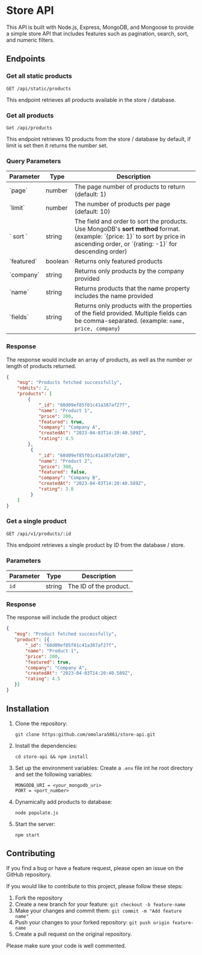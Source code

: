 # Store API
This API is built with Node.js, Express, MongoDB, and Mongoose to provide a simple store API that includes features such as pagination, search, sort, and numeric filters.

## Endpoints
### Get all static products
```
GET /api/static/products
```
This endpoint retrieves all products available in the store / database.

### Get all products
```
Get /api/products
```
This endpoint retrieves 10 products from the store / database by default, if limit is set then it returns the number set.

### Query Parameters
| Parameter    | Type    | Description                                                                                                                                                                            |
| ------------ | ------- | -------------------------------------------------------------------------------------------------------------------------------------------------------------------------------------- |
| \`page\`     | number  | The page number of products to return (default: 1)                                                                                                                                     |
| \`limit\`    | number  | The number of products per page (default: 10)                                                                                                                                          |
| \` sort \`     | string  | The field and order to sort the products. Use MongoDB's **sort method** format. (example: \`{price: 1}\` to sort by price in ascending order, or \`{rating: -1}\` for descending order) |
| \`featured\` | boolean | Returns only featured products                                                                                                                                                         |
| \`company\`  | string  | Returns only products by the company provided                                                                                                                                          |
| \`name\`     | string  | Returns products that the name property includes the name provided                                                                                                                     |
| \`fields\`   | string  | Returns only products with the properties of the field provided. Multiple fields can be comma-separated. (example: `name, price, company`)                                             |

### Response
The response would include an array of products, as well as the number or length of products returned.

```json
{
    "msg": "Products fetched successfully",
    "nbHits": 2,
    "products": [
        {
            "_id": "60d09ef85f01c41a387af27f",
            "name": "Product 1",
            "price": 200,
            "featured": true,
            "company": "Company A",
            "createdAt": "2023-04-03T14:20:40.589Z",
            "rating": 4.5
        },
         {
            "_id": "60d09ef85f01c41a387af280",
            "name": "Product 2",
            "price": 300,
            "featured": false,
            "company": "Company B",
            "createdAt": "2023-04-03T14:20:40.589Z",
            "rating": 3.8
         }
    ]
}
```

### Get a single product
```
GET /api/v1/products/:id
```
This endpoint retrieves a single product by ID from the database / store.

### Parameters
| Parameter | Type   | Description            |
|-----------|--------|------------------------|
| `id`      | string | The ID of the product. |

### Response
The response will include the product object

```json
{
   "msg": "Product fetched successfully",
   "product": [{
       "_id": "60d09ef85f01c41a387af27f",
       "name": "Product 1",
       "price": 200,
       "featured": true,
       "company": "Company A",
       "createdAt": "2023-04-03T14:20:40.589Z",
       "rating": 4.5
   }]
}
```

## Installation
1. Clone the repository:
   ```
   git clone https:github.com/omolara5861/store-api.git
   ```

2. Install the dependencies:
   ```
   cd store-api && npm install
   ```

3. Set up the environment variables:
   Create a `.env` file int he root directory and set the following variables:
   ```
   MONGODB_URI = <your_mongodb_uri>
   PORT = <port_number>
   ```

4. Dynamically add products to database:
   ```
   node populate.js
   ```

5. Start the server:
   ````
   npm start
   ````


## Contributing
If you find a bug or have a feature request, please open an issue on the GitHub repository.

If you would like to contribute to this project, please follow these steps:

1. Fork the repository
2. Create a new branch for your feature: `git checkout -b feature-name`
3. Make your changes and commit them: `git commit -m "Add feature name"`
4. Push your changes to your forked repository: `git push origin feature-name`
5. Create a pull request on the original repository.

Please make sure your code is well commented.